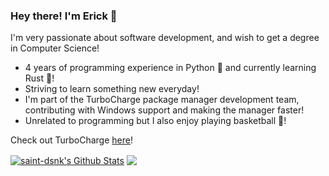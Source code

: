 ### Hey there! I'm Erick 👋

I'm very passionate about software development, and wish to get a degree in Computer Science!

* 4 years of programming experience in Python 🐍 and currently learning Rust 🦀!
* Striving to learn something new everyday!
* I'm part of the TurboCharge package manager development team, contributing with Windows support and making the manager faster!
* Unrelated to programming but I also enjoy playing basketball 🏀!

Check out TurboCharge [here](https://github.com/saint-dsnk/TurboCharge)!

<a href="https://github.com/saint-dsnk">
<img align="center" alt="saint-dsnk's Github Stats" src="https://github-readme-stats.codestackr.vercel.app/api?username=saint-dsnk&show_icons=true&hide_border=true&count_private=true&include_all_commits=true&theme=radical" /></a>

<a href="https://github.com/saint-dsnk">
  <img align="center" src="https://github-readme-stats.anuraghazra1.vercel.app/api/top-langs/?username=saint-dsnk&layout=compact&theme=radical" />
</a>
